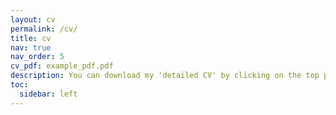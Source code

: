 ```yaml
---
layout: cv
permalink: /cv/
title: cv
nav: true
nav_order: 5
cv_pdf: example_pdf.pdf
description: You can download my 'detailed CV' by clicking on the top pdf download button.
toc:
  sidebar: left
---
```

